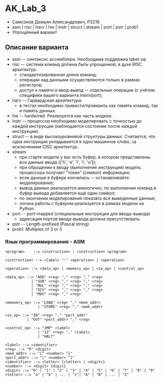 # AK_Lab_3
- Самсонов Демьян Александрович, PЗ216
- asm | risc | harv | hw | instr | struct | stream | port | pstr | prob1
- Упрощённый вариант
## Описание варианта
- asm -- синтаксис ассемблера. Необходима поддержка label-ов.
- risc -- система команд должна быть упрощенной, в духе RISC архитектур:
  - стандартизированная длина команд;
  - операции над данными осуществляются только в рамках регистров;
  - доступ к памяти и ввод-вывод -- отдельные операции (с учётом специфики вашего варианта mem/port);
- harv -- Гарвардская архитектура:
  - в тестах необходимо привести/проверить как память команд, так и память данных.
- hw -- hardwired. Реализуется как часть модели.
- instr -- процессор необходимо моделировать с точностью до каждой инструкции (наблюдается состояние после каждой инструкции).
- struct -- в виде высокоуровневой структуры данных. Считается, что одна инструкция укладывается в одно машинное слово, за исключением CISC архитектур.
- stream
  - при старте модели у вас есть буфер, в котором представлены все данные ввода (['h', 'e', 'l', 'l', 'o']);
  - при обращении к вводу (выполнение инструкции) модель процессора получает "токен" (символ) информации;
  - если данные в буфере кончились -- останавливайте моделирование;
  - вывод данных реализуется аналогично, по выполнении команд в буфер вывода добавляется ещё один символ;
  - по окончании моделирования показать все выведенные данные;
  - логика работы с буфером реализуется в рамках модели на Python.
- port -- port-mapped (специальные инструкции для ввода-вывода)
  - адресация портов ввода-вывода должна присутствовать.
- pstr -- Length-prefixed (Pascal string)
- prob1. Multiples of 3 or 5 
### Язык программирования - ASM
```
<program>    ::= <instruction> | <instruction> <program>

<instruction> ::= <label> ":" <operation> | <operation>

<operation> ::= <data_op> | <memory_op> | <io_op> | <control_op>

<data_op> ::= "ADD" <reg> "," <reg> "," <reg>
            | "SUB" <reg> "," <reg> "," <reg>
            | "MUL" <reg> "," <reg> "," <reg>
            | "DIV" <reg> "," <reg> "," <reg>
            | "MOV" <reg> "," <reg>

<memomry_op> ::= "LOAD" <reg> "," <mem_addr>
               | "STORE" <reg> "," <mem_addr>

<io_op> ::= "IN" <reg> "," "port_addr"
          | "OUT" <port_addr> "," <reg>    

<control_op> ::= "JMP" <label>
               | "JZ" <reg> "," <label>
               | "HALT"

<label> ::= <identifier>
<reg> ::= "R" <digit>
<mem_addr> ::= "[" <number> "}"
<port_addr> ::= "[" <number> "]"
<identifier> ::= <letter> {<letter> | <digit>}
<number> ::= <digit> {digit}
<digit> ::= "0" | "1" | "2" | "3" | "4" | "5" | "6" | "7" | "8" | "9"
<letter> ::= "a" | "b" | ... | "z"| "A" | "B" | ... | "Z"
```
    
    
